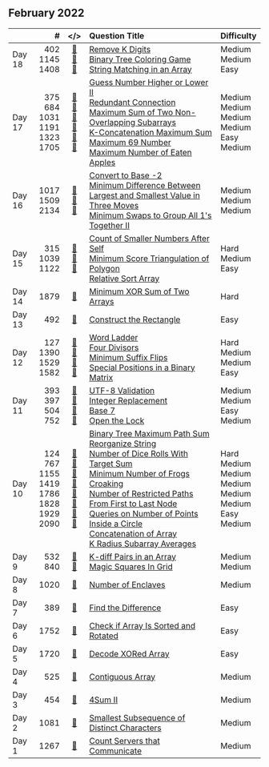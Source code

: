 ## February 2022

||#|</>|Question Title|Difficulty|
|:--|--:|:-:|:--|:--|
|Day 18|402<br>1145<br>1408|[📎](../src/q_401_450/q0402.cc)<br>[📎](../src/q_1101_1150/q1145.cc)<br>[📎](../src/q_1401_1450/q1408.cc)|[Remove K Digits](https://leetcode.com/problems/remove-k-digits/)<br>[Binary Tree Coloring Game](https://leetcode.com/problems/binary-tree-coloring-game/)<br>[String Matching in an Array](https://leetcode.com/problems/string-matching-in-an-array/)|Medium<br>Medium<br>Easy|
|Day 17|375<br>684<br>1031<br>1191<br>1323<br>1705|[📎](../src/q_351_400/q0375.cc)<br>[📎](../src/q_651_700/q0684.cc)<br>[📎](../src/q_1001_1050/q1031.cc)<br>[📎](../src/q_1151_1200/q1191.cc)<br>[📎](../src/q_1301_1350/q1323.cc)<br>[📎](../src/q_1701_1750/q1705.cc)|[Guess Number Higher or Lower II](https://leetcode.com/problems/guess-number-higher-or-lower-ii/)<br>[Redundant Connection](https://leetcode.com/problems/redundant-connection/)<br>[Maximum Sum of Two Non-Overlapping Subarrays](https://leetcode.com/problems/maximum-sum-of-two-non-overlapping-subarrays/)<br>[K-Concatenation Maximum Sum](https://leetcode.com/problems/k-concatenation-maximum-sum/)<br>[Maximum 69 Number](https://leetcode.com/problems/maximum-69-number/)<br>[Maximum Number of Eaten Apples](https://leetcode.com/problems/maximum-number-of-eaten-apples/)|Medium<br>Medium<br>Medium<br>Medium<br>Easy<br>Medium|
|Day 16|1017<br>1509<br>2134|[📎](../src/q_1001_1050/q1017.cc)<br>[📎](../src/q_1501_1550/q1509.cc)<br>[📎](../src/q_2101_2150/q2134.cc)|[Convert to Base -2](https://leetcode.com/problems/convert-to-base-2/)<br>[Minimum Difference Between Largest and Smallest Value in Three Moves](https://leetcode.com/problems/minimum-difference-between-largest-and-smallest-value-in-three-moves/)<br>[Minimum Swaps to Group All 1's Together II](https://leetcode.com/problems/minimum-swaps-to-group-all-1s-together-ii/)|Medium<br>Medium<br>Medium|
|Day 15|315<br>1039<br>1122|[📎](../src/q_301_350/q0315.cc)<br>[📎](../src/q_1001_1050/q1039.cc)<br>[📎](../src/q_1101_1150/q1122.cc)|[Count of Smaller Numbers After Self](https://leetcode.com/problems/count-of-smaller-numbers-after-self/)<br>[Minimum Score Triangulation of Polygon](https://leetcode.com/problems/minimum-score-triangulation-of-polygon/)<br>[Relative Sort Array](https://leetcode.com/problems/relative-sort-array/)|Hard<br>Medium<br>Easy|
|Day 14|1879|[📎](../src/q_1851_1900/q1879.cc)|[Minimum XOR Sum of Two Arrays](https://leetcode.com/problems/minimum-xor-sum-of-two-arrays/)|Hard|
|Day 13|492|[📎](../src/q_451_500/q0492.cc)|[Construct the Rectangle](https://leetcode.com/problems/construct-the-rectangle/)|Easy|
|Day 12|127<br>1390<br>1529<br>1582|[📎](../src/q_101_150/q0127.cc)<br>[📎](../src/q_1351_1400/q1390.cc)<br>[📎](../src/q_1501_1550/q1529.cc)<br>[📎](../src/q_1551_1600/q1582.cc)|[Word Ladder](https://leetcode.com/problems/word-ladder/)<br>[Four Divisors](https://leetcode.com/problems/four-divisors/)<br>[Minimum Suffix Flips](https://leetcode.com/problems/minimum-suffix-flips/)<br>[Special Positions in a Binary Matrix](https://leetcode.com/problems/special-positions-in-a-binary-matrix/)|Hard<br>Medium<br>Medium<br>Easy|
|Day 11|393<br>397<br>504<br>752|[📎](../src/q_351_400/q0393.cc)<br>[📎](../src/q_351_400/q0397.cc)<br>[📎](../src/q_501_550/q0504.cc)<br>[📎](../src/q_751_800/q0752.cc)|[UTF-8 Validation](https://leetcode.com/problems/utf-8-validation/)<br>[Integer Replacement](https://leetcode.com/problems/integer-replacement/)<br>[Base 7](https://leetcode.com/problems/base-7/)<br>[Open the Lock](https://leetcode.com/problems/open-the-lock/)|Medium<br>Medium<br>Easy<br>Medium|
|Day 10|124<br>767<br>1155<br>1419<br>1786<br>1828<br>1929<br>2090|[📎](../src/q_101_150/q0124.cc)<br>[📎](../src/q_751_800/q0767.cc)<br>[📎](../src/q_1151_1200/q1155.cc)<br>[📎](../src/q_1401_1450/q1419.cc)<br>[📎](../src/q_1751_1800/q1786.cc)<br>[📎](../src/q_1801_1850/q1828.cc)<br>[📎](../src/q_1901_1950/q1929.cc)<br>[📎](../src/q_2051_2100/q2090.cc)|[Binary Tree Maximum Path Sum](https://leetcode.com/problems/binary-tree-maximum-path-sum/)<br>[Reorganize String](https://leetcode.com/problems/reorganize-string/)<br>[Number of Dice Rolls With Target Sum](https://leetcode.com/problems/number-of-dice-rolls-with-target-sum/)<br>[Minimum Number of Frogs Croaking](https://leetcode.com/problems/minimum-number-of-frogs-croaking/)<br>[Number of Restricted Paths From First to Last Node](https://leetcode.com/problems/number-of-restricted-paths-from-first-to-last-node/)<br>[Queries on Number of Points Inside a Circle](https://leetcode.com/problems/queries-on-number-of-points-inside-a-circle/)<br>[Concatenation of Array](https://leetcode.com/problems/concatenation-of-array/)<br>[K Radius Subarray Averages](https://leetcode.com/problems/k-radius-subarray-averages/)|Hard<br>Medium<br>Medium<br>Medium<br>Medium<br>Medium<br>Easy<br>Medium|
|Day 9|532<br>840|[📎](../src/q_501_550/q0532.cc)<br>[📎](../src/q_801_850/q0840.cc)|[K-diff Pairs in an Array](https://leetcode.com/problems/k-diff-pairs-in-an-array/)<br>[Magic Squares In Grid](https://leetcode.com/problems/magic-squares-in-grid/)|Medium<br>Medium|
|Day 8|1020|[📎](../src/q_1001_1050/q1020.cc)|[Number of Enclaves](https://leetcode.com/problems/number-of-enclaves/)|Medium|
|Day 7|389|[📎](../src/q_351_400/q0389.cc)|[Find the Difference](https://leetcode.com/problems/find-the-difference/)|Easy|
|Day 6|1752|[📎](../src/q_1751_1800/q1752.cc)|[Check if Array Is Sorted and Rotated](https://leetcode.com/problems/check-if-array-is-sorted-and-rotated/)|Easy|
|Day 5|1720|[📎](../src/q_1701_1750/q1720.cc)|[Decode XORed Array](https://leetcode.com/problems/decode-xored-array/)|Easy|
|Day 4|525|[📎](../src/q_501_550/q0525.cc)|[Contiguous Array](https://leetcode.com/problems/contiguous-array/)|Medium|
|Day 3|454|[📎](../src/q_451_500/q0454.cc)|[4Sum II](https://leetcode.com/problems/4sum-ii/)|Medium|
|Day 2|1081|[📎](../src/q_1051_1100/q1081.cc)|[Smallest Subsequence of Distinct Characters](https://leetcode.com/problems/smallest-subsequence-of-distinct-characters/)|Medium|
|Day 1|1267|[📎](../src/q_1251_1300/q1267.cc)|[Count Servers that Communicate](https://leetcode.com/problems/count-servers-that-communicate/)|Medium|

